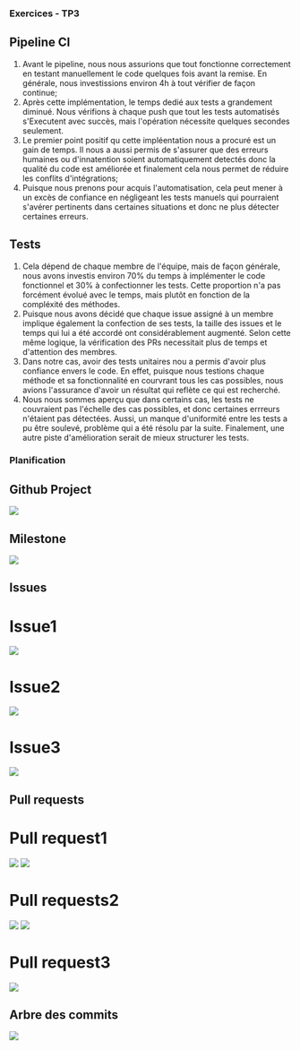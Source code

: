 ### Exercices - TP3

## Pipeline CI
1. Avant le pipeline, nous nous assurions que tout fonctionne correctement en testant manuellement le code quelques fois avant la remise. En générale, nous investissions environ 4h à tout vérifier de façon continue;
2. Après cette implémentation, le temps dedié aux tests a grandement diminué. Nous vérifions à chaque push que tout les tests automatisés s'Executent avec succès, mais l'opération nécessite quelques secondes seulement.
3. Le premier point positif qu cette impléentation nous a procuré est un gain de temps. Il nous a aussi permis de s'assurer que des erreurs humaines ou d'innatention soient automatiquement detectés donc la qualité du code est améliorée et finalement cela nous permet de réduire les conflits d'intégrations;
4. Puisque nous prenons pour acquis l'automatisation, cela peut mener à un excès de confiance en négligeant les tests manuels qui pourraient s'avérer pertinents dans certaines situations et donc ne plus détecter certaines erreurs.

## Tests
1. Cela dépend de chaque membre de l'équipe, mais de façon générale, nous avons investis environ 70% du temps à implémenter le code fonctionnel et 30% à confectionner les tests. Cette proportion n'a pas forcément évolué avec le temps, mais plutôt en fonction de la compléxité des méthodes.
2. Puisque nous avons décidé que chaque issue assigné à un membre implique également la confection de ses tests, la taille des issues et le temps qui lui a été accordé ont considérablement augmenté. Selon cette même logique, la vérification des PRs necessitait plus de temps et d'attention des membres.
3. Dans notre cas, avoir des tests unitaires nou a permis d'avoir plus confiance envers le code. En effet, puisque nous testions chaque méthode et sa fonctionnalité en courvrant tous les cas possibles, nous avions l'assurance d'avoir un résultat qui reflète ce qui est recherché.
4. Nous nous sommes aperçu que dans certains cas, les tests ne couvraient pas l'échelle des cas possibles, et donc certaines errreurs n'étaient pas détectées. Aussi, un manque d'uniformité entre les tests a pu être soulevé, problème qui a été résolu par la suite. Finalement, une autre piste d'amélioration serait de mieux structurer les tests.

### Planification

## Github Project
 <img src="Resources/Project.png"/>

## Milestone
 <img src="Resources/Milestone3.png"/>

## Issues

# Issue1
  <img src="Resources/issueTP31.png"/>

# Issue2
  <img src="Resources/issueTP32.png"/>

# Issue3
  <img src="Resources/issueTP33.png"/>

## Pull requests

# Pull request1
  <img src="Resources/PR1.png"/>
  <img src="Resources/PR2.png"/>

# Pull requests2
  <img src="Resources/PR3.png"/>
  <img src="Resources/PR4.png"/>

# Pull request3
  <img src="Resources/PR5.png"/>

## Arbre des commits
  <img src="Resources/arbre_commit.png"/>


